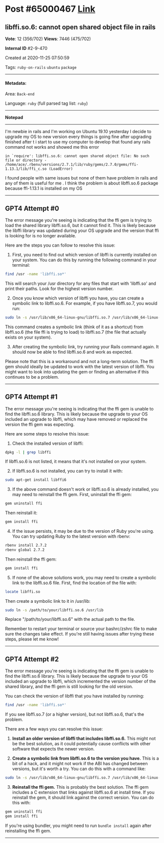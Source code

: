 
# Post \#65000467 [Link](https://stackoverflow.com/questions/65000467/)

## libffi.so.6: cannot open shared object file in rails

**Vote**: 12 (356/702) **Views**: 7446 (475/702) 

**Internal ID** \#2-9-470

Created at 2020-11-25 07:50:59

Tags: `ruby-on-rails` `ubuntu` `package`

----------

#### Metadata:

Area: `Back-end`

Language: `ruby` (full parsed tag list: `ruby`)

----------

**Notepad**


----------

I'm newbie in rails and I'm working on Ubuntu 19.10 yesterday I decide to upgrade my OS to new version every things is going fine after upgrading finished after t i start to use my computer to develop that found any rails command not works and showed me this error
```
in `require': libffi.so.6: cannot open shared object file: No such file or directory - /home/ace/.rbenv/versions/2.7.1/lib/ruby/gems/2.7.0/gems/ffi-1.13.1/lib/ffi_c.so (LoadError)
```

I found people with same issues but none of them have problem in rails and any of them is useful for me .
I think the problem is about libffi.so.6 package because ffi-1.13.1 is installed on my OS


----------
        
## GPT4 Attempt \#0

The error message you're seeing is indicating that the ffi gem is trying to load the shared library libffi.so.6, but it cannot find it. This is likely because the libffi library was updated during your OS upgrade and the version that ffi is looking for is no longer available.

Here are the steps you can follow to resolve this issue:

1. First, you need to find out which version of libffi is currently installed on your system. You can do this by running the following command in your terminal:

```bash
find /usr -name 'libffi.so*'
```

This will search your /usr directory for any files that start with 'libffi.so' and print their paths. Look for the highest version number.

2. Once you know which version of libffi you have, you can create a symbolic link to libffi.so.6. For example, if you have libffi.so.7, you would run:

```bash
sudo ln -s /usr/lib/x86_64-linux-gnu/libffi.so.7 /usr/lib/x86_64-linux-gnu/libffi.so.6
```

This command creates a symbolic link (think of it as a shortcut) from libffi.so.6 (the file ffi is trying to load) to libffi.so.7 (the file that actually exists on your system).

3. After creating the symbolic link, try running your Rails command again. It should now be able to find libffi.so.6 and work as expected.

Please note that this is a workaround and not a long-term solution. The ffi gem should ideally be updated to work with the latest version of libffi. You might want to look into updating the gem or finding an alternative if this continues to be a problem.

--------

## GPT4 Attempt \#1

The error message you're seeing is indicating that the ffi gem is unable to find the libffi.so.6 library. This is likely because the upgrade to your OS included an upgrade to libffi, which may have removed or replaced the version the ffi gem was expecting.

Here are some steps to resolve this issue:

1. Check the installed version of libffi:

```bash
dpkg -l | grep libffi
```

If libffi.so.6 is not listed, it means that it's not installed on your system.

2. If libffi.so.6 is not installed, you can try to install it with:

```bash
sudo apt-get install libffi6
```

3. If the above command doesn't work or libffi.so.6 is already installed, you may need to reinstall the ffi gem. First, uninstall the ffi gem:

```bash
gem uninstall ffi
```

Then reinstall it:

```bash
gem install ffi
```

4. If the issue persists, it may be due to the version of Ruby you're using. You can try updating Ruby to the latest version with rbenv:

```bash
rbenv install 2.7.2
rbenv global 2.7.2
```

Then reinstall the ffi gem:

```bash
gem install ffi
```

5. If none of the above solutions work, you may need to create a symbolic link to the libffi.so.6 file. First, find the location of the file with:

```bash
locate libffi.so
```

Then create a symbolic link to it in /usr/lib:

```bash
sudo ln -s /path/to/your/libffi.so.6 /usr/lib
```

Replace "/path/to/your/libffi.so.6" with the actual path to the file.

Remember to restart your terminal or source your bashrc/zshrc file to make sure the changes take effect. If you're still having issues after trying these steps, please let me know!

--------

## GPT4 Attempt \#2

The error message you're seeing is indicating that the ffi gem is unable to find the libffi.so.6 library. This is likely because the upgrade to your OS included an upgrade to libffi, which incremented the version number of the shared library, and the ffi gem is still looking for the old version.

You can check the version of libffi that you have installed by running:

```bash
find /usr -name 'libffi.so*'
```

If you see libffi.so.7 (or a higher version), but not libffi.so.6, that's the problem.

There are a few ways you can resolve this issue:

1. **Install an older version of libffi that includes libffi.so.6.** This might not be the best solution, as it could potentially cause conflicts with other software that expects the newer version.

2. **Create a symbolic link from libffi.so.6 to the version you have.** This is a bit of a hack, and it might not work if the ABI has changed between versions, but it's worth a try. You can do this with a command like:

```bash
sudo ln -s /usr/lib/x86_64-linux-gnu/libffi.so.7 /usr/lib/x86_64-linux-gnu/libffi.so.6
```

3. **Reinstall the ffi gem.** This is probably the best solution. The ffi gem includes a C extension that links against libffi.so.6 at install time. If you reinstall the gem, it should link against the correct version. You can do this with:

```bash
gem uninstall ffi
gem install ffi
```

If you're using bundler, you might need to run `bundle install` again after reinstalling the ffi gem.

--------
